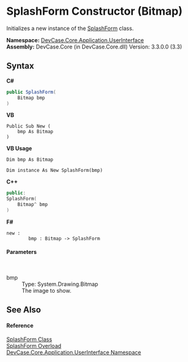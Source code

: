 # SplashForm Constructor (Bitmap)
 

Initializes a new instance of the <a href="T_DevCase_Core_Application_UserInterface_SplashForm">SplashForm</a> class.

**Namespace:**&nbsp;<a href="N_DevCase_Core_Application_UserInterface">DevCase.Core.Application.UserInterface</a><br />**Assembly:**&nbsp;DevCase.Core (in DevCase.Core.dll) Version: 3.3.0.0 (3.3)

## Syntax

**C#**<br />
``` C#
public SplashForm(
	Bitmap bmp
)
```

**VB**<br />
``` VB
Public Sub New ( 
	bmp As Bitmap
)
```

**VB Usage**<br />
``` VB Usage
Dim bmp As Bitmap

Dim instance As New SplashForm(bmp)
```

**C++**<br />
``` C++
public:
SplashForm(
	Bitmap^ bmp
)
```

**F#**<br />
``` F#
new : 
        bmp : Bitmap -> SplashForm
```


#### Parameters
&nbsp;<dl><dt>bmp</dt><dd>Type: System.Drawing.Bitmap<br />The image to show.</dd></dl>

## See Also


#### Reference
<a href="T_DevCase_Core_Application_UserInterface_SplashForm">SplashForm Class</a><br /><a href="Overload_DevCase_Core_Application_UserInterface_SplashForm__ctor">SplashForm Overload</a><br /><a href="N_DevCase_Core_Application_UserInterface">DevCase.Core.Application.UserInterface Namespace</a><br />